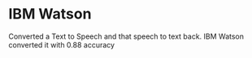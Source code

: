 # IBM Watson<br >

Converted a Text to Speech and that speech to text back. IBM Watson converted it with 0.88 accuracy
